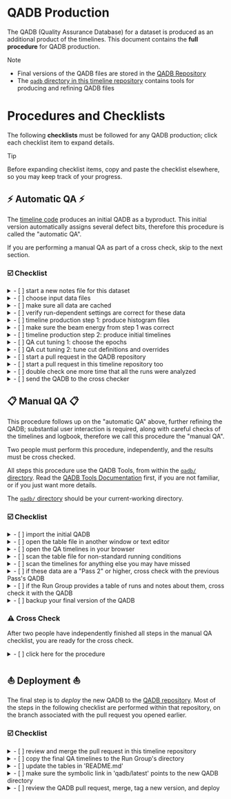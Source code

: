 # QADB Production

The QADB (Quality Assurance Database) for a dataset is produced as an additional product of the timelines.
This document contains the **full procedure** for QADB production.

> [!NOTE]
> - Final versions of the QADB files are stored in the [QADB Repository](https://github.com/JeffersonLab/clas12-qadb)
> - The [`qadb` directory in this timeline repository](/qadb) contains tools for producing and refining QADB files

# Procedures and Checklists

The following **checklists** must be followed for any QADB production; click each checklist item to expand details.

> [!TIP]
> Before expanding checklist items, copy and paste the checklist elsewhere, so you may keep track of your progress.

## :zap: Automatic QA :zap:

The [timeline code](..) produces an initial QADB as a byproduct. This initial version automatically assigns several defect bits,
therefore this procedure is called the "automatic QA".

If you are performing a manual QA as part of a cross check, skip to the next section.

### :ballot_box_with_check: Checklist

<details>
<summary>- [ ] start a new notes file for this dataset</summary>

- notes files are stored in the [`qadb/notes/` directory](/qadb/notes)
- must contain _explicit_ commands used, for reproducibility purposes
- choose a unique dataset name; we will use `$dataset` in the example commands below, for this unique name
- include any other information specific to these data
- keep it up-to-date as the automatic _and_ manual QA proceeds
- suggestion: copy one of the others, and start from there
</details>

<details>
<summary>- [ ] choose input data files</summary>

- decide whether to analyze full DSTs or specific train(s)
    - a train is preferred, in particular, a SIDIS-type train
    - full DSTs take up quite a bit of space on `/cache`, and may not be fully available on `/cache`, whereas
      trains are supposed to _always_ be available for analysis
    - this choice will need to be coordinated with the Run Group
- do you need to combine data from various targets?
    - if so, you can combine them into your `$dataset` using "step 1" (`qtl histogram`); see RG-C notes files for examples
- alternatively, create a "prescaled" train
    - this is **deprecated**, but here if you need it
    - use the scripts in the [`prescaler/` directory](/qadb/prescaler)
</details>

<details>
<summary>- [ ] make sure all data are cached</summary>

- all data files _must_ be on `/cache`
- use `qtl histogram` with the `--check-cache` option (see [timeline-production procedure](procedure.md) for details of `qtl`)
    - use the `--flatdir` option if you are analyzing trains (most likely)
    - this will cross check the list of files on `/cache` with the list of stub files on `/mss`
    - if not all data are on `/cache`, this command will generate a `jcache` script
      - run it and wait
      - use `jcache pendingRequest -u $LOGNAME` to monitor progress
      - run `qtl histogram --check-cache` again, when done, in case additional files were auto-removed from `/cache` during your `jcache` run
</details>

<details>
<summary>- [ ] verify run-dependent settings are correct for these data</summary>

- the script [`monitorRead.groovy`](/qa-physics/monitorRead.groovy) contains some run-dependent settings
- make sure they are correct for these data
- you may need to produce timelines first, and come back to this step after making changes, for example, if the Faraday Cup (FC) charge is incorrect
- in particular:
    - set `FCmode`, to specify how to calculate the FC charge
        - for example, this depends on whether the data needed to be cooked with the recharge option ON or OFF (see `README.json`, typically included with the cooked data)
        - note that the `FCmode` is NOT determined from the recharge setting, but instead from which charge values in the data we can use
        - if you find that the DAQ-gated FC charge is larger than the ungated charge, you may have assumed here that the recharge option was ON, when actually it was OFF and needs to be ON
        - additional `FCmode` settings are used for certain special cases; see the `monitorRead.groovy` script comments for more information
</details>

<details>
<summary>- [ ] timeline production step 1: produce histogram files</summary>

- this is "step 1" of the [timeline-production procedure](procedure.md)
    - see also other [notes files](/qadb/notes) for examples
- use the same `qtl histogram` command you used above, but without the `--check-cache` argument
    - use the `--flatdir` option if you are analyzing trains (most likely)
- the jobs will run on Slurm
    - be sure to monitor the output log and error files, in case something goes wrong; you may use `qtl error` to help with this
    - any warnings or errors should _not_ be ignored
    - all of the data must be analyzed _successfully_
- watch the beam energy in the output of `qtl histogram`; see next checklist item
</details>

<details>
<summary>- [ ] make sure the beam energy from step 1 was correct</summary>

- the beam energy that was used is printed when you run `qtl histogram`; it comes from RCDB
- we have had cases in the past where the beam energy from RCDB was incorrect
- either have RCDB corrected (preferred), or correct the beam energy yourself (not preferred)
</details>

<details>
<summary>- [ ] timeline production step 2: produce initial timelines</summary>

- this is "step 2" of the [timeline-production procedure](procedure.md)
    - see also other [notes files](/qadb/notes) for examples
- you may need to publish to your "personal" timeline directory, if you do not have write permissions to the run group's timeline directory
    - for example, use `-p $LOGNAME/$dataset`
- any warnings or errors should _not_ be ignored
</details>

<details>
<summary>- [ ] QA cut tuning 1: choose the epochs</summary>

- the average normalized electron yields (N/F) will jump occasionally in a dataset; for example, we often have jumps when:
    - trigger configuration changes
    - target changes
- to establish QA cut lines, we need to first establish epochs
- start the file `epochs.$dataset.txt` in the [`qadb/epochs/`](/qadb/epochs) directory, which is a list epoch boundary lines
    - each line should contain two numbers: the first and last runs of the epoch
    - a comment is allowed, using `#` (as in Python); this can be used to _describe_ why an epoch was needed
- to help determine epochs, execute [`qadb/draw_epochs.sh`](/qadb/draw_epochs.sh); note that it requires ROOT
    - this script will build a `ROOT` tree and draw N/F vs. run number, along with the current epoch boundary lines (if defined)
    - look at N/F and identify where the average value "jumps": this typically occurs at the same time for all 6 sectors, but you should check all 6 regardless
- after defining epochs, re-produce timelines (re-run step 2)
    - now check the QA timeline "epoch view" in the extra (expert) timelines
        - this is a timeline used to evaluate how the QA cuts look overall, for each epoch
        - the timeline itself is just a list of the 6 sectors; clicking on one of them will show plots of N/F, N, F, and livetime, for each epoch
        - the horizontal axis of these plots is an index, defined as the run number plus a small offset (<1) proportional to the QA bin number
        - the N/F plots include the cut lines: here you can zoom in and see how well-defined the cut lines are for each epoch
            - if there are any significant 'jumps' in the N/F value, the cut lines may be appear to be too wide: this indicates an epoch boundary line needs to be drawn at the step in N/F, or the cut definitions need some adjustments (the next step)
</details>

<details>
<summary>- [ ] QA cut tuning 2: tune cut definitions and overrides</summary>

- add the file `${dataset}.yaml` in the [`qadb/cutdefs`](/qadb/cutdefs) directory
    - you may copy one of the existing ones, most likely the default one
- tune the settings in this file as needed
    - see [`qa-physics/qaCut.groovy`](/qa-physics/qaCut.groovy) to see how the numbers are used
- re-produce timelines again (re-run step 2) and check the results
</details>

<details>
<summary>- [ ] start a pull request in the QADB repository</summary>

- create a new `git` branch in [the QADB repository](https://github.com/JeffersonLab/clas12-qadb)
- make a new QADB dataset directory in `qadb/pass[N]/`, where `[N]` is the pass number
- make or update the symbolic in `qadb/latest/`, to point to the new dataset directory
- copy the relevant QADB files to this directory
    - the automatic QA procedure above produced these files to an "output" directory; by default
      it is `outfiles/$dataset`
    - QADB files are _within_ this output directory, in `timeline_physics_qa/outdat/`
    - copy the files `qaTree.json` and `chargeTree.json` to the new QADB repository directory
- commit and push the changes, and start a draft pull request
    - this _preserves_ the initial version of the repository, before we start making changes
    - you may use this pull request to push additional changes to the QADB, as the manual QA procedure
      proceeds, but _this version_ is the one that we want to use to initiate the independent cross check
      of the manual QA
</details>

<details>
<summary>- [ ] start a pull request in this timeline repository too</summary>

- since you should have added the following files, make a pull request here in this repository too:
    - notes files
    - epochs files
    - `cutdefs` files
</details>

<details>
<summary>- [ ] double check one more time that all the runs were analyzed</summary>

- cross check QADB's runs with data on `/mss`
- the QADB should print warnings if an analyzer tries to use the QADB on data that are not available in the QADB, but we do not want that to happen
</details>

<details>
<summary>- [ ] send the QADB to the cross checker</summary>

- we require a cross check of the manual QA results, for all fully cooked datasets; the procedure
  is in the next section
- send the above _initial_ version of the QADB file, `qaTree.json`, to the cross checker
</details>

## :clipboard: Manual QA :clipboard:

This procedure follows up on the "automatic QA" above, further refining the QADB; substantial
user interaction is required, along with careful checks of the timelines and logbook, therefore
we call this procedure the "manual QA".

Two people must perform this procedure, independently, and the results must be cross checked.

All steps this procedure use the QADB Tools, from within the [`qadb/` directory](/qadb).
Read the [QADB Tools Documentation](/qadb/README.md) first, if you
are not familiar, or if you just want more details.

The [`qadb/` directory](/qadb) should be your current-working directory.

### :ballot_box_with_check: Checklist

<details>
<summary>- [ ] import the initial QADB</summary>

- run `./import.sh` with the following arguments:
    - the dataset name can be any unique name, such as `rga_fa18_pass2`;
      if you did the automatic QA checklist above, you could just use the same dataset name
    - the `qaTree.json` file from the automatic QA procedure;
      if you are a cross checker, you likely have been given this file directly
- you will now have a symbolic link `qa` pointing to the directory `qa.$dataset`, where `$dataset`
  is the dataset name
    - `qa/qaTree.json` is a _copy_ of the original `qaTree.json` file
      - we will be modifying _this_ copy throughout the rest of this checklist
      - in other words, this file is _the_ QADB file you are working on
    - `qa/qaTree.json.table` is a human-readable "table file" version of the QADB, for convenience
</details>

<details>
<summary>- [ ] open the table file in another window or text editor</summary>

- the file `qa/qaTree.json.table` is a human-readable version of the QADB
- open it in a separate window or text editor
    - tip: use a text editor that automatically updates the file view, since the next steps
      will _modify_ the file
    - do _not_ edit this file, since it will be _overwritten_ as the QA proceeds
</details>

<details>
<summary>- [ ] open the QA timelines in your browser</summary>

- the QA timelines (produced by the above automatic QA procedure), should also be open on your computer
    - if you are a cross checker, you should have also been given a link to these timelines
- clicking on a run's point(s) will:
    - draw several plots below
        - some plots will have cut lines shown
        - some points on those plots are colored red, since they have defects identified by the automatic QA
    - add the run to a small table (under the main timeline)
        - the columns come from the [`clas12mon` run table](https://clas12mon.jlab.org/rga/runs/table/)
        - clicking on a row of that table will take you to the electronic log book, with
            - a plot of the beam current versus time
            - shift summary log entries, with this run highlighted (sometimes you may have to go to the
              actual logbook and dig around, to find more information about a run)
</details>

<details>
<summary>- [ ] scan the table file for non-standard running conditions</summary>

- warning: this step takes a _significant_ amount of time and is rather _tedious_
    - you need attention to detail
    - take frequent breaks, if you have to
- the following scripts are used here:
    - `./modify.sh` to modify the QADB, usually to assign defect bits
    - `./undo.sh` to undo a `./modify.sh` call, in case you make a mistake
- scroll through this file, looking at each run and its QA bins; here are some things to look for:
    - check the `user_comment`, which is the Shift Expert's comment (entered at the beginning
      and/or end of each DAQ run)
        - most normal runs say something like "production"
        - non-production runs, or runs with issues, are often identified by this comment,
          but _not always_
        - check the log book as well
        - sometimes this comment is _wrong_, or refers to the previous run
    - if you find a region of several outliers, and the `PossiblyNoBeam` defect is also not set
      for this region:
        - take a look at the timelines and log book, to find out what's wrong
        - sporadic outliers here and there are normal
        - many consecutive outliers, which happen when there is beam (_i.e._, `PossiblyNoBeam` is not set), is
          not normal and typically indicates either an issue or a non-standard run (_e.g._, low luminosity or
          empty target)
        - in some cases, a single sector will have several consecutive outliers for the remainder of a run; this
          is called a "sector loss" and we typically manually assign the `SectorLoss` defect bit by using
          `./modify.sh sectorloss`
    - if you find a short run (_i.e._, not many QA bins), take a look at the log book to find out why
        - sometimes short runs had issues
        - other times, the accelerator had a problem and the run was ended since significant downtime was expected,
          that is, the data are fine
    - sometimes you may find the automatic assignment of certain defect bits is "wrong"
        - in this case, you are permitted to _correct_ the assignment manually
        - for example, if the beam was _not available_ for most of a run, you may find `ChargeHigh` assigned to the
          "good" part of the run, since indeed the "good" charge is an "outlier" compared to the majority of the
          run where the charge was (nearly) zero
        - if you find _frequent_ mistakes from the automatic QA assignment, stop doing the manual QA and fix
          the problem upstream (if you are the cross checker, ask the QADB maintainer(s) to do this)
    - we recommend you take a look at every run in the log book, just to be safe
- for _anything_ that you observe, whether it is an issue or a non-standard (non-production) run, please assign
  the `Misc` defect bit
    - use `./modify.sh misc` to do this
    - be sure to only assign it to the relevant bins
        - typically we assign `Misc` to entire runs, but not always
        - in some cases, we also restrict `Misc` to specific FD sectors
    - be sure to include a comment about _why_ you assigned the `Misc` bit
        - the default comment just copies the `user_comment` (Shift Expert's comment), for convenience
        - you may need to _correct_ the `user_comment`, or provide more details from what you find in the logbook
    - if you make any mistake, use `./undo.sh` to revert your previous `./modify.sh` run
- once you are done this long procedure, please make a backup of your `qaTree.json` file
</details>

<details>
<summary>- [ ] scan the timelines for anything else you may have missed</summary>

- this step is much faster than scanning through the table file, but still requires careful attention to detail
- this step shifts the focus to the _timeline_ plots, rather than the _table_ file, to see if anything slipped under the radar
- as before, use `./modify.sh` to make changes
- in particular:
    - check standard-deviation-type timelines
        - usually a high standard deviation indicates a step or change in the data, or merely a short, low statistics run
        - sometimes it indicates a problem (that you likely already caught while scanning through the table file)
    - check the beam spin asymmetry
        - the automatic QA typically handles this timeline pretty well, but it is wise to take a look at this timeline anyway
        - the $\pi^+$ beam spin asymmetry "amplitude" is expected to be around +2%
            - if the sign is wrong, the helicity sign is wrong, and the automatic QA should have assigned the `BSAWrong` defect bit
            - the $\pi^-$ asymmetry is too small, so we focus on the $\pi^+$
        - the asymmetry "offset" is included in the fit, for cases when the target was polarized
            - jumps in the offset often happen when the target type or polarization changes
            - we typically do _not_ use this for QA purposes, but the parameter is needed in the asymmetry fit to correctly get the "amplitude"
    - check fraction of events with defined helicity
        - if it's relatively low, it could indicate a problem; please assign the `Misc` bit
        - typically this fraction is around 99%
        - check the beam spin asymmetry for such cases
        - so far in all cases we have checked and there are no issues with the reported beam spin asymmetry,
          but it is useful to document these cases with the `Misc` defect bit anyway
    - kinematics distributions
        - average kinematics should be relatively constant, but they may change sometimes
        - for example, the pion average $\phi_h$ may change if the solenoid polarity changes
        - if you see something suspicious, either assign the `Misc` defect bit, check the logbook, or ask the Run Group for more information
</details>

<details>
<summary>- [ ] if these data are a "Pass 2" or higher, cross check with the previous Pass's QADB</summary>

- to remain unbiased, you should have _not_ looked at the previous Pass's QADB yet; in any case, cross check
  your new QADB with the old QADB, in case you missed anything
    - pay close attention to the `Misc` defect bit assignments and comments
- use `./modify.sh` to make corrections as needed
- do not modify the old Pass's QADB
    - we do not want to "suddenly" change analyzer's results
    - if you _must_ change the old Pass's QADB, be sure this change will be announced to the Run Group
</details>

<details>
<summary>- [ ] if the Run Group provides a table of runs and notes about them, cross check it with the QADB</summary>

- some Run Groups produce a table (spreadsheet) of runs and notes about each of them
- cross check the QADB, and make changes as necessary
- consider also updating the Run Group's table, if necessary, though that is the responsibility of the Run Group, not of the QADB maintainers
</details>

<details>
<summary>- [ ] backup your final version of the QADB</summary>

- make sure your final `qa/qaTree.json` file is duplicated somewhere on another device
- if you are the author of the QADB pull request (see last steps of the automatic QA checklist), this pull request is the
  ideal place for such a backup
</details>

### :warning: Cross Check

After two people have independently finished all steps in the manual QA checklist, you are ready for the cross check.

<details>
<summary>- [ ] click here for the procedure</summary>

- use `import.sh` to import both versions of the `qaTree.json` file
- open the two `qaTree.json.table` files in a text editor which shows their differences (_e.g._, `vimdiff`)
- the two people should meet and go through the differences, resolving any conflicts with `modify.sh`
- afterward, make sure the final QADB file `qaTree.json` is backed up
</details>

## :sailboat: Deployment :sailboat:

The final step is to _deploy_ the new QADB to the [QADB repository](https://github.com/JeffersonLab/clas12-qadb).
Most of the steps in the following checklist are performed within that repository, on the branch associated
with the pull request you opened earlier.

### :ballot_box_with_check: Checklist

<details>
<summary>- [ ] review and merge the pull request in this timeline repository</summary>

- this is the pull request that contains the QA configuration files, such as notes, epochs lines, and cut configurations
- don't forget to merge it, to preserve _how_ the QADB was produced
</details>

<details>
<summary>- [ ] copy the final QA timelines to the Run Group's directory</summary>

- you may need to ask the chef to do this
</details>

<details>
<summary>- [ ] update the tables in 'README.md'</summary>

- link to the timelines
- fill out all the other fields
- if you are deploying a Pass 2 or higher, make sure the previous Passes' status symbols are updated appropriately
</details>

<details>
<summary>- [ ] make sure the symbolic link in 'qadb/latest' points to the new QADB directory</summary>

- you already did this, but check to make sure
</details>

<details>
<summary>- [ ] review the QADB pull request, merge, tag a new version, and deploy</summary>

- review the pull request
- merge it
- update the version number in `bin/qadb-info`
- tag a new version and create a new release
    - be sure to install it, _e.g._, on `ifarm` (with a new module file)
    - be sure to announce the new release, especially to the Run Group
</details>
